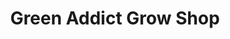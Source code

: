 ---
title: "Green Addict Grow Shop"
url: /grenoble/green-addict-grow-shop/
shop: centre de jardinage
---
